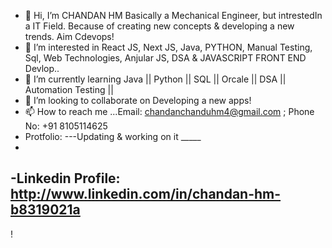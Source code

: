 - 👋 Hi, I’m CHANDAN HM Basically a Mechanical Engineer, but intrestedIn a IT Field. Because of creating new concepts & developing a new trends. Aim Cdevops!
- 👀 I’m interested in React JS, Next JS, Java, PYTHON, Manual Testing, Sql, Web Technologies, Anjular JS, DSA & JAVASCRIPT FRONT END Devlop..
- 🌱 I’m currently learning Java || Python || SQL || Orcale || DSA || Automation Testing ||
- 💞️ I’m looking to collaborate on Developing a new apps!
- 📫 How to reach me ...Email: chandanchanduhm4@gmail.com ; Phone No: +91 8105114625
- Protfolio: ---Updating & working on it  _____
- 
 
-Linkedin Profile: http://www.linkedin.com/in/chandan-hm-b8319021a
-

<!--![Git](https://user-images.githubusercontent.com/109410990/227244066-94abcaeb-3aa8-43dd-8dda-ee26cbdad0c3.jpg)
-
chandanhm1999/chandanhm1999 is a ✨ special ✨ repository because its `README.md` (this file) appears on your GitHub profile.
You can click the Preview link to take a look at your changes.
--->
!
